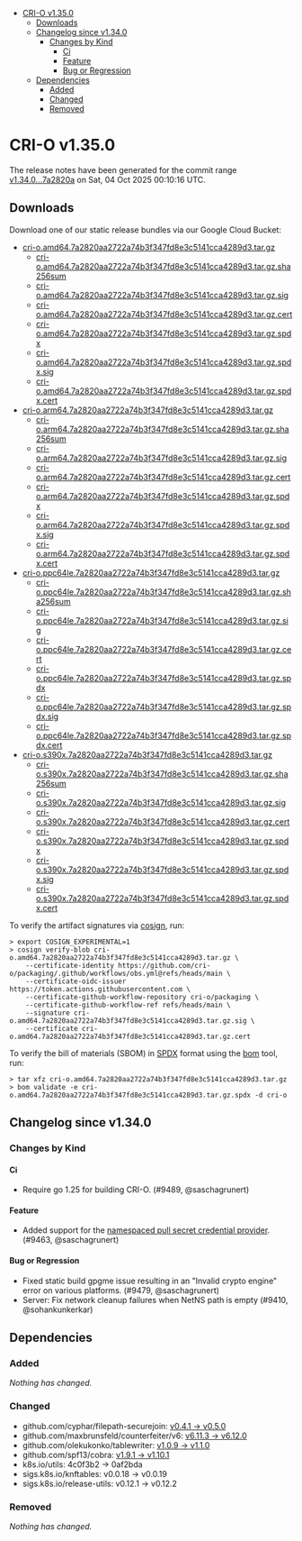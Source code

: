 - [CRI-O v1.35.0](#cri-o-v1350)
  - [Downloads](#downloads)
  - [Changelog since v1.34.0](#changelog-since-v1340)
    - [Changes by Kind](#changes-by-kind)
      - [Ci](#ci)
      - [Feature](#feature)
      - [Bug or Regression](#bug-or-regression)
  - [Dependencies](#dependencies)
    - [Added](#added)
    - [Changed](#changed)
    - [Removed](#removed)

# CRI-O v1.35.0

The release notes have been generated for the commit range
[v1.34.0...7a2820a](https://github.com/cri-o/cri-o/compare/v1.34.0...v1.35.0) on Sat, 04 Oct 2025 00:10:16 UTC.

## Downloads

Download one of our static release bundles via our Google Cloud Bucket:

- [cri-o.amd64.7a2820aa2722a74b3f347fd8e3c5141cca4289d3.tar.gz](https://storage.googleapis.com/cri-o/artifacts/cri-o.amd64.7a2820aa2722a74b3f347fd8e3c5141cca4289d3.tar.gz)
  - [cri-o.amd64.7a2820aa2722a74b3f347fd8e3c5141cca4289d3.tar.gz.sha256sum](https://storage.googleapis.com/cri-o/artifacts/cri-o.amd64.7a2820aa2722a74b3f347fd8e3c5141cca4289d3.tar.gz.sha256sum)
  - [cri-o.amd64.7a2820aa2722a74b3f347fd8e3c5141cca4289d3.tar.gz.sig](https://storage.googleapis.com/cri-o/artifacts/cri-o.amd64.7a2820aa2722a74b3f347fd8e3c5141cca4289d3.tar.gz.sig)
  - [cri-o.amd64.7a2820aa2722a74b3f347fd8e3c5141cca4289d3.tar.gz.cert](https://storage.googleapis.com/cri-o/artifacts/cri-o.amd64.7a2820aa2722a74b3f347fd8e3c5141cca4289d3.tar.gz.cert)
  - [cri-o.amd64.7a2820aa2722a74b3f347fd8e3c5141cca4289d3.tar.gz.spdx](https://storage.googleapis.com/cri-o/artifacts/cri-o.amd64.7a2820aa2722a74b3f347fd8e3c5141cca4289d3.tar.gz.spdx)
  - [cri-o.amd64.7a2820aa2722a74b3f347fd8e3c5141cca4289d3.tar.gz.spdx.sig](https://storage.googleapis.com/cri-o/artifacts/cri-o.amd64.7a2820aa2722a74b3f347fd8e3c5141cca4289d3.tar.gz.spdx.sig)
  - [cri-o.amd64.7a2820aa2722a74b3f347fd8e3c5141cca4289d3.tar.gz.spdx.cert](https://storage.googleapis.com/cri-o/artifacts/cri-o.amd64.7a2820aa2722a74b3f347fd8e3c5141cca4289d3.tar.gz.spdx.cert)
- [cri-o.arm64.7a2820aa2722a74b3f347fd8e3c5141cca4289d3.tar.gz](https://storage.googleapis.com/cri-o/artifacts/cri-o.arm64.7a2820aa2722a74b3f347fd8e3c5141cca4289d3.tar.gz)
  - [cri-o.arm64.7a2820aa2722a74b3f347fd8e3c5141cca4289d3.tar.gz.sha256sum](https://storage.googleapis.com/cri-o/artifacts/cri-o.arm64.7a2820aa2722a74b3f347fd8e3c5141cca4289d3.tar.gz.sha256sum)
  - [cri-o.arm64.7a2820aa2722a74b3f347fd8e3c5141cca4289d3.tar.gz.sig](https://storage.googleapis.com/cri-o/artifacts/cri-o.arm64.7a2820aa2722a74b3f347fd8e3c5141cca4289d3.tar.gz.sig)
  - [cri-o.arm64.7a2820aa2722a74b3f347fd8e3c5141cca4289d3.tar.gz.cert](https://storage.googleapis.com/cri-o/artifacts/cri-o.arm64.7a2820aa2722a74b3f347fd8e3c5141cca4289d3.tar.gz.cert)
  - [cri-o.arm64.7a2820aa2722a74b3f347fd8e3c5141cca4289d3.tar.gz.spdx](https://storage.googleapis.com/cri-o/artifacts/cri-o.arm64.7a2820aa2722a74b3f347fd8e3c5141cca4289d3.tar.gz.spdx)
  - [cri-o.arm64.7a2820aa2722a74b3f347fd8e3c5141cca4289d3.tar.gz.spdx.sig](https://storage.googleapis.com/cri-o/artifacts/cri-o.arm64.7a2820aa2722a74b3f347fd8e3c5141cca4289d3.tar.gz.spdx.sig)
  - [cri-o.arm64.7a2820aa2722a74b3f347fd8e3c5141cca4289d3.tar.gz.spdx.cert](https://storage.googleapis.com/cri-o/artifacts/cri-o.arm64.7a2820aa2722a74b3f347fd8e3c5141cca4289d3.tar.gz.spdx.cert)
- [cri-o.ppc64le.7a2820aa2722a74b3f347fd8e3c5141cca4289d3.tar.gz](https://storage.googleapis.com/cri-o/artifacts/cri-o.ppc64le.7a2820aa2722a74b3f347fd8e3c5141cca4289d3.tar.gz)
  - [cri-o.ppc64le.7a2820aa2722a74b3f347fd8e3c5141cca4289d3.tar.gz.sha256sum](https://storage.googleapis.com/cri-o/artifacts/cri-o.ppc64le.7a2820aa2722a74b3f347fd8e3c5141cca4289d3.tar.gz.sha256sum)
  - [cri-o.ppc64le.7a2820aa2722a74b3f347fd8e3c5141cca4289d3.tar.gz.sig](https://storage.googleapis.com/cri-o/artifacts/cri-o.ppc64le.7a2820aa2722a74b3f347fd8e3c5141cca4289d3.tar.gz.sig)
  - [cri-o.ppc64le.7a2820aa2722a74b3f347fd8e3c5141cca4289d3.tar.gz.cert](https://storage.googleapis.com/cri-o/artifacts/cri-o.ppc64le.7a2820aa2722a74b3f347fd8e3c5141cca4289d3.tar.gz.cert)
  - [cri-o.ppc64le.7a2820aa2722a74b3f347fd8e3c5141cca4289d3.tar.gz.spdx](https://storage.googleapis.com/cri-o/artifacts/cri-o.ppc64le.7a2820aa2722a74b3f347fd8e3c5141cca4289d3.tar.gz.spdx)
  - [cri-o.ppc64le.7a2820aa2722a74b3f347fd8e3c5141cca4289d3.tar.gz.spdx.sig](https://storage.googleapis.com/cri-o/artifacts/cri-o.ppc64le.7a2820aa2722a74b3f347fd8e3c5141cca4289d3.tar.gz.spdx.sig)
  - [cri-o.ppc64le.7a2820aa2722a74b3f347fd8e3c5141cca4289d3.tar.gz.spdx.cert](https://storage.googleapis.com/cri-o/artifacts/cri-o.ppc64le.7a2820aa2722a74b3f347fd8e3c5141cca4289d3.tar.gz.spdx.cert)
- [cri-o.s390x.7a2820aa2722a74b3f347fd8e3c5141cca4289d3.tar.gz](https://storage.googleapis.com/cri-o/artifacts/cri-o.s390x.7a2820aa2722a74b3f347fd8e3c5141cca4289d3.tar.gz)
  - [cri-o.s390x.7a2820aa2722a74b3f347fd8e3c5141cca4289d3.tar.gz.sha256sum](https://storage.googleapis.com/cri-o/artifacts/cri-o.s390x.7a2820aa2722a74b3f347fd8e3c5141cca4289d3.tar.gz.sha256sum)
  - [cri-o.s390x.7a2820aa2722a74b3f347fd8e3c5141cca4289d3.tar.gz.sig](https://storage.googleapis.com/cri-o/artifacts/cri-o.s390x.7a2820aa2722a74b3f347fd8e3c5141cca4289d3.tar.gz.sig)
  - [cri-o.s390x.7a2820aa2722a74b3f347fd8e3c5141cca4289d3.tar.gz.cert](https://storage.googleapis.com/cri-o/artifacts/cri-o.s390x.7a2820aa2722a74b3f347fd8e3c5141cca4289d3.tar.gz.cert)
  - [cri-o.s390x.7a2820aa2722a74b3f347fd8e3c5141cca4289d3.tar.gz.spdx](https://storage.googleapis.com/cri-o/artifacts/cri-o.s390x.7a2820aa2722a74b3f347fd8e3c5141cca4289d3.tar.gz.spdx)
  - [cri-o.s390x.7a2820aa2722a74b3f347fd8e3c5141cca4289d3.tar.gz.spdx.sig](https://storage.googleapis.com/cri-o/artifacts/cri-o.s390x.7a2820aa2722a74b3f347fd8e3c5141cca4289d3.tar.gz.spdx.sig)
  - [cri-o.s390x.7a2820aa2722a74b3f347fd8e3c5141cca4289d3.tar.gz.spdx.cert](https://storage.googleapis.com/cri-o/artifacts/cri-o.s390x.7a2820aa2722a74b3f347fd8e3c5141cca4289d3.tar.gz.spdx.cert)

To verify the artifact signatures via [cosign](https://github.com/sigstore/cosign), run:

```console
> export COSIGN_EXPERIMENTAL=1
> cosign verify-blob cri-o.amd64.7a2820aa2722a74b3f347fd8e3c5141cca4289d3.tar.gz \
    --certificate-identity https://github.com/cri-o/packaging/.github/workflows/obs.yml@refs/heads/main \
    --certificate-oidc-issuer https://token.actions.githubusercontent.com \
    --certificate-github-workflow-repository cri-o/packaging \
    --certificate-github-workflow-ref refs/heads/main \
    --signature cri-o.amd64.7a2820aa2722a74b3f347fd8e3c5141cca4289d3.tar.gz.sig \
    --certificate cri-o.amd64.7a2820aa2722a74b3f347fd8e3c5141cca4289d3.tar.gz.cert
```

To verify the bill of materials (SBOM) in [SPDX](https://spdx.org) format using the [bom](https://sigs.k8s.io/bom) tool, run:

```console
> tar xfz cri-o.amd64.7a2820aa2722a74b3f347fd8e3c5141cca4289d3.tar.gz
> bom validate -e cri-o.amd64.7a2820aa2722a74b3f347fd8e3c5141cca4289d3.tar.gz.spdx -d cri-o
```

## Changelog since v1.34.0

### Changes by Kind

#### Ci
 - Require go 1.25 for building CRI-O. (#9489, @saschagrunert)

#### Feature
 - Added support for the [namespaced pull secret credential provider](https://github.com/cri-o/credential-provider). (#9463, @saschagrunert)

#### Bug or Regression
 - Fixed static build gpgme issue resulting in an "Invalid crypto engine" error on various platforms. (#9479, @saschagrunert)
 - Server: Fix network cleanup failures when NetNS path is empty (#9410, @sohankunkerkar)

## Dependencies

### Added
_Nothing has changed._

### Changed
- github.com/cyphar/filepath-securejoin: [v0.4.1 → v0.5.0](https://github.com/cyphar/filepath-securejoin/compare/v0.4.1...v0.5.0)
- github.com/maxbrunsfeld/counterfeiter/v6: [v6.11.3 → v6.12.0](https://github.com/maxbrunsfeld/counterfeiter/compare/v6.11.3...v6.12.0)
- github.com/olekukonko/tablewriter: [v1.0.9 → v1.1.0](https://github.com/olekukonko/tablewriter/compare/v1.0.9...v1.1.0)
- github.com/spf13/cobra: [v1.9.1 → v1.10.1](https://github.com/spf13/cobra/compare/v1.9.1...v1.10.1)
- k8s.io/utils: 4c0f3b2 → 0af2bda
- sigs.k8s.io/knftables: v0.0.18 → v0.0.19
- sigs.k8s.io/release-utils: v0.12.1 → v0.12.2

### Removed
_Nothing has changed._
